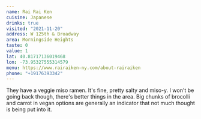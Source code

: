 ```yaml
---
name: Rai Rai Ken
cuisine: Japanese
drinks: true
visited: "2021-11-20"
address: W 125th & Broadway
area: Morningside Heights
taste: 0
value: 1
lat: 40.81717136019468
lon: -73.95327555314579
menu: https://www.rairaiken-ny.com/about-rairaiken
phone: "+19176393342"
---
```


They have a veggie miso ramen. It's fine, pretty salty and miso-y. I won't be going back though, there's better things in the area. Big chunks of brocolli and carrot in vegan options are generally an indicator that not much thought is being put into it.
